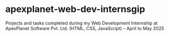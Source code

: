# apexplanet-web-dev-internsgip
Projects and tasks completed during my Web Development Internship at ApexPlanet Software Pvt. Ltd. (HTML, CSS, JavaScript) – April to May 2025
